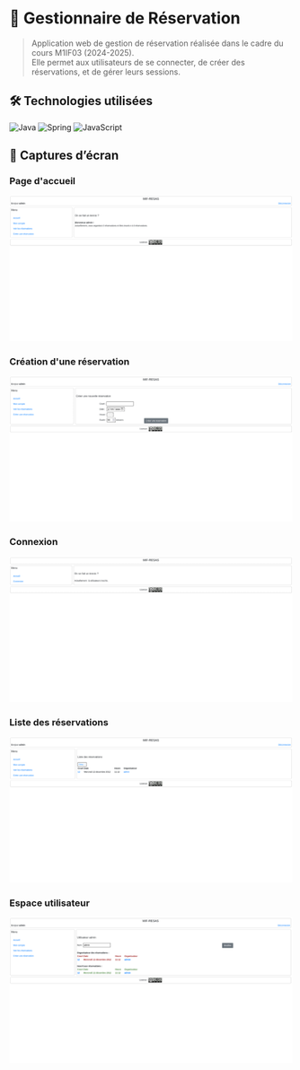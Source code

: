 # 📁 Gestionnaire de Réservation

> Application web de gestion de réservation réalisée dans le cadre du cours M1IF03 (2024-2025).  
Elle permet aux utilisateurs de se connecter, de créer des réservations, et de gérer leurs sessions.

## 🛠️ Technologies utilisées

![Java](https://img.shields.io/badge/-Java-007396?style=flat&logo=java&logoColor=white)
![Spring](https://img.shields.io/badge/-Spring-6DB33F?style=flat&logo=spring&logoColor=white)
![JavaScript](https://img.shields.io/badge/-JavaScript-F7DF1E?style=flat&logo=javascript&logoColor=black)

## 📸 Captures d’écran

### Page d'accueil  
![accueil.png](./accueil.png)

### Création d'une réservation  
![creation.png](./creation.png)

### Connexion  
![login.png](./login.png)

### Liste des réservations  
![reservations.png](./reservations.png)

### Espace utilisateur  
![user.png](./user.png)
